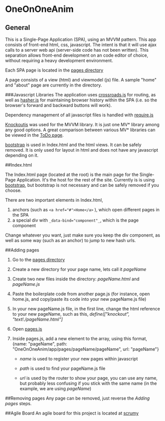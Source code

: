 # OneOnOneAnim

## General

This is a Single-Page Application (SPA), using an MVVM pattern. This app consists of front-end html, css, javascript. The intent is that it will use ajax calls to a server web api (server-side code has not been written). This separation allows front-end development on an code editor of choice, without requiring a heavy development environment.

Each SPA page is located in the [pages directory](/app/pages)

A page consists of a view (html) and viewmodel (js) file. A sample "home" and "about" page are currently in the directory.

###Javascript Libraries
The application uses [crossroads.js](https://millermedeiros.github.io/crossroads.js/) for routing, as well as [hasher.js](https://github.com/millermedeiros/hasher/) for maintaining browser history within the SPA (i.e. so the browser's forward and backward buttons will work).

Dependency management of all javascript files is handled with [require.js](http://requirejs.org/docs/api.html)

[Knockoutjs](http://knockoutjs.com/) was used for the MVVM library. It is just one MV* library among any good options. A great comparison between various MV* libraries can be viewed in the [ToDo page](http://todomvc.com/).

[bootstrap](http://getbootstrap.com/) is used in Index.html and the html views. It can be safely removed. It is only used for layout in html and does not have any javascript depending on it.


##Index.html

The Index.html page (located at the root) is the main page for the Single-Page Application. It's the host for the rest of the site. Currently is is using [bootstrap](http://getbootstrap.com/), but bootstrap is not necessary and can be safely removed if you choose.

There are two important elements in Index.html,

1. anchors (such as ```<a href="#">Home</a>``` ), which open different pages in the SPA
2. a special div with ```_data-bind="component"_```, which is the page component

Change whatever you want, just make sure you keep the div component, as well as some way (such as an anchor) to jump to new hash urls.

##Adding pages
1. Go to the [pages directory](/app/pages)
2. Create a new directory for your page name, lets call it _pageName_
3. Create two new files inside the directory: _pageName.html_ and _pageName.js_
4. Paste the boilerplate code from another page.js (for instance, open home.js, and copy/paste its code into your new pageName.js file)
5. In your new pageName.js file, in the first line, change the html reference to your new pageName, such as this, _define(["knockout", *"text!./pageName.html"*]_
6. Open [pages.js](/app/pages/pages.js)
7. Inside pages.js, add a new element to the array, using this format, {name: "pageName", path: "OneOnOneAnim/app/pages/pageName/pageName", url: "pageName"}

   - *name* is used to register your new pages within javascript

   - *path* is used to find your pageName.js file

   - *url* is used by the router to show your page, you can use any name, but probably less confusing if you stick with the same name (in the example, we are using _pageName_)

##Removing pages
Any page can be removed, just reverse the _Adding pages_ steps. 

##Agile Board
An agile board for this project is located at [scrumy](https://scrumy.com/oneonone)
